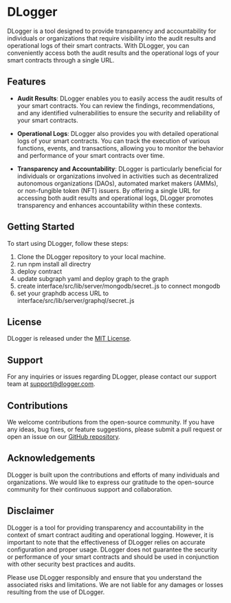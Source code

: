 # DLogger

DLogger is a tool designed to provide transparency and accountability for individuals or organizations that require visibility into the audit results and operational logs of their smart contracts. With DLogger, you can conveniently access both the audit results and the operational logs of your smart contracts through a single URL.

## Features

- **Audit Results**: DLogger enables you to easily access the audit results of your smart contracts. You can review the findings, recommendations, and any identified vulnerabilities to ensure the security and reliability of your smart contracts.

- **Operational Logs**: DLogger also provides you with detailed operational logs of your smart contracts. You can track the execution of various functions, events, and transactions, allowing you to monitor the behavior and performance of your smart contracts over time.

- **Transparency and Accountability**: DLogger is particularly beneficial for individuals or organizations involved in activities such as decentralized autonomous organizations (DAOs), automated market makers (AMMs), or non-fungible token (NFT) issuers. By offering a single URL for accessing both audit results and operational logs, DLogger promotes transparency and enhances accountability within these contexts.

## Getting Started

To start using DLogger, follow these steps:

1. Clone the DLogger repository to your local machine.
2. run npm install  all directry
3. deploy contract
4. update  subgraph yaml and deploy graph to the graph
5. create interface/src/lib/server/mongodb/secret.<mode>.js to connect mongodb
6. set your graphdb access URL to  interface/src/lib/server/graphql/secret.<mode>.js



## License

DLogger is released under the [MIT License](https://opensource.org/licenses/MIT).

## Support

For any inquiries or issues regarding DLogger, please contact our support team at support@dlogger.com.

## Contributions

We welcome contributions from the open-source community. If you have any ideas, bug fixes, or feature suggestions, please submit a pull request or open an issue on our [GitHub repository](https://github.com/dlogger/dlogger).

## Acknowledgements

DLogger is built upon the contributions and efforts of many individuals and organizations. We would like to express our gratitude to the open-source community for their continuous support and collaboration.

## Disclaimer

DLogger is a tool for providing transparency and accountability in the context of smart contract auditing and operational logging. However, it is important to note that the effectiveness of DLogger relies on accurate configuration and proper usage. DLogger does not guarantee the security or performance of your smart contracts and should be used in conjunction with other security best practices and audits.

Please use DLogger responsibly and ensure that you understand the associated risks and limitations. We are not liable for any damages or losses resulting from the use of DLogger.